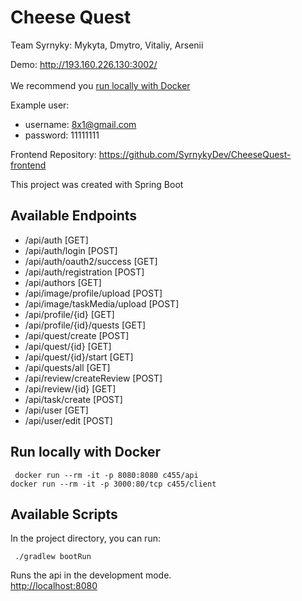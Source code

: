 # Cheese Quest

Team Syrnyky: Mykyta, Dmytro, Vitaliy, Arsenii

Demo: http://193.160.226.130:3002/ \
\
We recommend you [run locally with Docker](#run-locally-with-docker)

Example user: 
- username: 8x1@gmail.com
- password: 11111111

Frontend Repository: https://github.com/SyrnykyDev/CheeseQuest-frontend

This project was created with Spring Boot

## Available Endpoints

- /api/auth [GET]
- /api/auth/login [POST]
- /api/auth/oauth2/success [GET]
- /api/auth/registration [POST]
- /api/authors [GET]
- /api/image/profile/upload [POST]
- /api/image/taskMedia/upload [POST]
- /api/profile/{id} [GET]
- /api/profile/{id}/quests [GET]
- /api/quest/create [POST]
- /api/quest/{id} [GET]
- /api/quest/{id}/start [GET]
- /api/quests/all [GET]
- /api/review/createReview [POST]
- /api/review/{id} [GET]
- /api/task/create [POST]
- /api/user [GET]
- /api/user/edit [POST]


## Run locally with Docker

<code> docker run --rm  -it -p 8080:8080 c455/api
 </code>
<code> docker run --rm  -it -p 3000:80/tcp c455/client
 </code>

## Available Scripts

In the project directory, you can run:

<code> ./gradlew bootRun </code>

Runs the api in the development mode.\
[http://localhost:8080](http://localhost:8080) 

